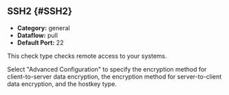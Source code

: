 ## SSH2 {#SSH2}
 * **Category:** general
 * **Dataflow:** pull
 * **Default Port:** 22

This check type checks remote access to your systems.

Select "Advanced Configuration" to specify the encryption method for client-to-server data encryption, the encryption method for server-to-client data encryption, and the hostkey type.
